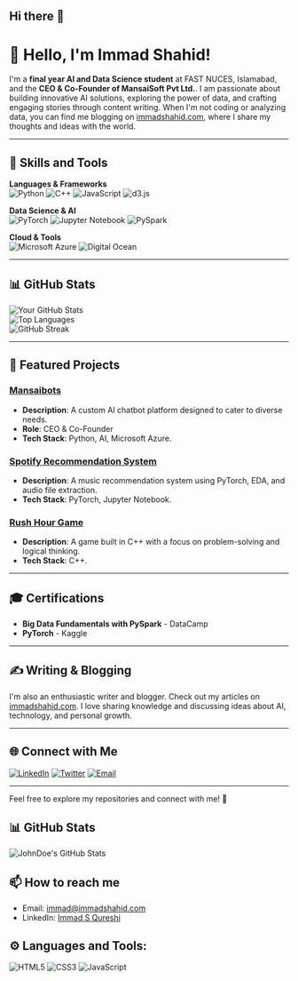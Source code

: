 ## Hi there 👋

<!--
**immadshahid/immadshahid** is a ✨ _special_ ✨ repository because its `README.md` (this file) appears on your GitHub profile.

Here are some ideas to get you started:

- 🔭 I’m currently working on ...
- 🌱 I’m currently learning ...
- 👯 I’m looking to collaborate on ...
- 🤔 I’m looking for help with ...
- 💬 Ask me about ...
- 📫 How to reach me: ...
- 😄 Pronouns: ...
- ⚡ Fun fact: ...
-->

# 👋 Hello, I'm Immad Shahid!

I'm a **final year AI and Data Science student** at FAST NUCES, Islamabad, and the **CEO & Co-Founder of MansaiSoft Pvt Ltd.**. I am passionate about building innovative AI solutions, exploring the power of data, and crafting engaging stories through content writing. When I'm not coding or analyzing data, you can find me blogging on [immadshahid.com](https://immadshahid.com), where I share my thoughts and ideas with the world.

---

## 🌟 Skills and Tools

**Languages & Frameworks**  
![Python](https://img.shields.io/badge/Python-3776AB?style=for-the-badge&logo=python&logoColor=white)
![C++](https://img.shields.io/badge/C++-00599C?style=for-the-badge&logo=cplusplus&logoColor=white)
![JavaScript](https://img.shields.io/badge/JavaScript-F7DF1E?style=for-the-badge&logo=javascript&logoColor=black)
![d3.js](https://img.shields.io/badge/d3.js-F9A03C?style=for-the-badge&logo=d3.js&logoColor=white)

**Data Science & AI**  
![PyTorch](https://img.shields.io/badge/PyTorch-EE4C2C?style=for-the-badge&logo=pytorch&logoColor=white)
![Jupyter Notebook](https://img.shields.io/badge/Jupyter-FA0F00?style=for-the-badge&logo=jupyter&logoColor=white)
![PySpark](https://img.shields.io/badge/PySpark-E25A1C?style=for-the-badge&logo=apache-spark&logoColor=white)

**Cloud & Tools**  
![Microsoft Azure](https://img.shields.io/badge/Microsoft%20Azure-0078D4?style=for-the-badge&logo=microsoft-azure&logoColor=white)
![Digital Ocean](https://img.shields.io/badge/Digital%20Ocean-0080FF?style=for-the-badge&logo=digitalocean&logoColor=white)

---

## 📊 GitHub Stats

![Your GitHub Stats](https://github-readme-stats.vercel.app/api?username=immadshahid&show_icons=true&theme=radical)  
![Top Languages](https://github-readme-stats.vercel.app/api/top-langs/?username=immadshahid&layout=compact&theme=radical)  
![GitHub Streak](https://github-readme-streak-stats.herokuapp.com/?user=immadshahid&theme=radical)

---

## 🚀 Featured Projects

### [Mansaibots](https://github.com/immadshahid/mansaibots)  
- **Description**: A custom AI chatbot platform designed to cater to diverse needs.  
- **Role**: CEO & Co-Founder  
- **Tech Stack**: Python, AI, Microsoft Azure.

### [Spotify Recommendation System](https://github.com/immadshahid/spotify-recommender)  
- **Description**: A music recommendation system using PyTorch, EDA, and audio file extraction.  
- **Tech Stack**: PyTorch, Jupyter Notebook.

### [Rush Hour Game](https://github.com/immadshahid/rush-hour-game)  
- **Description**: A game built in C++ with a focus on problem-solving and logical thinking.  
- **Tech Stack**: C++.

---

## 🎓 Certifications

- **Big Data Fundamentals with PySpark** - DataCamp  
- **PyTorch** - Kaggle  

---

## ✍️ Writing & Blogging

I'm also an enthusiastic writer and blogger. Check out my articles on [immadshahid.com](https://immadshahid.com). I love sharing knowledge and discussing ideas about AI, technology, and personal growth.

---

## 🌐 Connect with Me

[![LinkedIn](https://img.shields.io/badge/LinkedIn-0077B5?style=for-the-badge&logo=linkedin&logoColor=white)](https://www.linkedin.com/in/yourprofile)
[![Twitter](https://img.shields.io/badge/Twitter-1DA1F2?style=for-the-badge&logo=twitter&logoColor=white)](https://twitter.com/yourhandle)
[![Email](https://img.shields.io/badge/Email-D14836?style=for-the-badge&logo=gmail&logoColor=white)](mailto:youremail@example.com)

---

Feel free to explore my repositories and connect with me! 🚀

## 📊 GitHub Stats
![JohnDoe's GitHub Stats](https://github-readme-stats.vercel.app/api?username=immadshahid&show_icons=true)


## 📫 How to reach me
- Email: immad@immadshahid.com
- LinkedIn: [Immad S Qureshi](https://linkedin.com/in/immadshahidpk)

## ⚙️ Languages and Tools:
![HTML5](https://img.shields.io/badge/-HTML5-E34F26?style=flat&logo=html5&logoColor=white)
![CSS3](https://img.shields.io/badge/-CSS3-1572B6?style=flat&logo=css3)
![JavaScript](https://img.shields.io/badge/-JavaScript-323330?style=flat&logo=javascript)
